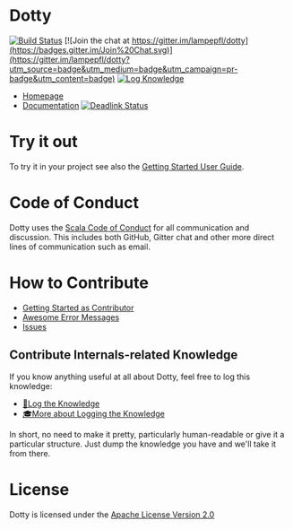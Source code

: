 Dotty
=====
[![Build Status](http://dotty-ci.epfl.ch/api/badges/lampepfl/dotty/status.svg)](http://dotty-ci.epfl.ch/lampepfl/dotty)
[![Join the chat at https://gitter.im/lampepfl/dotty](https://badges.gitter.im/Join%20Chat.svg)](https://gitter.im/lampepfl/dotty?utm_source=badge&utm_medium=badge&utm_campaign=pr-badge&utm_content=badge)
[![Log Knowledge](https://img.shields.io/badge/log-knowledge-blueviolet.svg)](https://github.com/lampepfl/dotty-knowledge/issues/new/choose)


* [Homepage](http://dotty.epfl.ch)
* [Documentation](https://dotty.epfl.ch/docs) [![Deadlink Status](https://travis-ci.org/nicolasstucki/dotty-website-linkcheck.svg?branch=master)](https://travis-ci.org/nicolasstucki/dotty-website-linkcheck)

Try it out
==========
To try it in your project see also the [Getting Started User Guide](https://dotty.epfl.ch/#getting-started).

Code of Conduct
===============
Dotty uses the [Scala Code of Conduct](https://www.scala-lang.org/conduct.html)
for all communication and discussion. This includes both GitHub, Gitter chat and
other more direct lines of communication such as email.

How to Contribute
=================
* [Getting Started as Contributor](https://dotty.epfl.ch/docs/contributing/getting-started.html)
* [Awesome Error Messages](http://scala-lang.org/blog/2016/10/14/dotty-errors.html)
* [Issues](https://github.com/lampepfl/dotty/issues?q=is%3Aissue+is%3Aopen+label%3A%22help+wanted%22)

## Contribute Internals-related Knowledge
If you know anything useful at all about Dotty, feel free to log this knowledge:

- [📜Log the Knowledge](https://github.com/lampepfl/dotty-knowledge/issues/new/choose)
- [🎓More about Logging the Knowledge](https://github.com/lampepfl/dotty-knowledge/blob/master/README.md)

In short, no need to make it pretty, particularly human-readable or give it a particular structure. Just dump the knowledge you have and we'll take it from there.

License
=======
Dotty is licensed under the [Apache License Version 2.0](https://www.apache.org/licenses/LICENSE-2.0)
